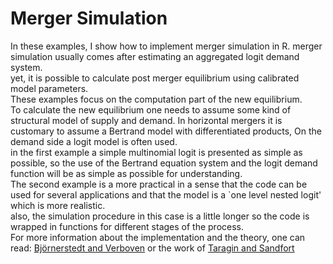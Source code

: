 # Merger Simulation
In these examples, I show how to implement merger simulation in R.
merger simulation usually comes after estimating an aggregated logit demand system.  
yet, it is possible to calculate post merger equilibrium using calibrated model parameters.  
These examples focus on the computation part of the new equilibrium.   
To calculate the new equilibrium one needs to assume some kind of structural model of 
supply and demand. In horizontal mergers it is customary to assume a Bertrand model with
differentiated products, On the demand side a logit model is often used.   
in the first example a simple multinomial logit is presented as simple as possible, so
the use of the Bertrand equation system and the logit demand function will be as 
simple as possible for understanding.   
The second example is a more practical in a sense that the code can be used for several applications
and that the model is a `one level nested logit' which is more realistic.  
also, the simulation procedure in this case is a little longer so the code is wrapped in
functions for different stages of the process. 
<br>
For more information about the implementation and the theory, one can read: 
[Björnerstedt and Verboven](https://www.stata-journal.com/article.html?article=st0349) 
or the work of [Taragin and Sandfort](https://cran.r-project.org/web/packages/antitrust/index.html)

